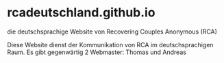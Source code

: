 # rcadeutschland.github.io
die deutschsprachige Website von Recovering Couples Anonymous (RCA)

Diese Website dienst der Kommunikation von RCA im deutschsprachigen Raum.
Es gibt gegenwärtig 2 Webmaster:  Thomas und Andreas
